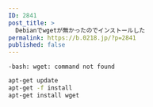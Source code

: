 ```yaml
---
ID: 2841
post_title: >
  Debianでwgetが無かったのでインストールした
permalink: https://b.0218.jp/?p=2841
published: false
---
```

<!--more-->


```
-bash: wget: command not found
```

```bash
apt-get update
apt-get -f install
apt-get install wget
```
